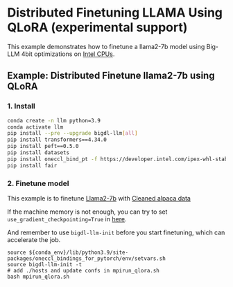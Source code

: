 # Distributed Finetuning LLAMA Using QLoRA (experimental support)

This example demonstrates how to finetune a llama2-7b model using Big-LLM 4bit optimizations on [Intel CPUs](../README.md).


## Example: Distributed Finetune llama2-7b using QLoRA


### 1. Install

```bash
conda create -n llm python=3.9
conda activate llm
pip install --pre --upgrade bigdl-llm[all]
pip install transformers==4.34.0
pip install peft==0.5.0
pip install datasets
pip install oneccl_bind_pt -f https://developer.intel.com/ipex-whl-stable
pip install fair
```

### 2. Finetune model
This example is to finetune [Llama2-7b](https://huggingface.co/meta-llama/Llama-2-7b) with [Cleaned alpaca data](https://raw.githubusercontent.com/tloen/alpaca-lora/main/alpaca_data_cleaned_archive.json)

If the machine memory is not enough, you can try to set `use_gradient_checkpointing=True` in [here](https://github.com/intel-analytics/BigDL/blob/1747ffe60019567482b6976a24b05079274e7fc8/python/llm/example/CPU/QLoRA-FineTuning/qlora_finetuning_cpu.py#L53C6-L53C6).

And remember to use `bigdl-llm-init` before you start finetuning, which can accelerate the job.

```
source ${conda_env}/lib/python3.9/site-packages/oneccl_bindings_for_pytorch/env/setvars.sh
source bigdl-llm-init -t
# add ./hosts and update confs in mpirun_qlora.sh
bash mpirun_qlora.sh
```

